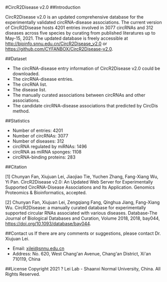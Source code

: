 #CircR2Disease v2.0
##Introduction

CircR2Disease v2.0 is an updated comprehensive database for the experimentally validated circRNA-disease associations. The current version of CircR2Disease hosts 4201 entries involved in 3077 circRNAs and 312 diseases across five species by curating from published literatures up to May-15, 2021. The updated database is freely accessible at http://bioinfo.snnu.edu.cn/CircR2Disease_v2.0 or https://github.com/CYFANBOX/CircR2Disease-v2.0.

##Dataset

* The circRNA-disease entry information of CircR2Disease v2.0 could be downloaded.
* The circRNA-disease entries.
* The circRNA list.
* The disease list.
* The manually curated associations between circRNAs and other associations.
* The candidate circRNA-disease associations that predicted by CircDis method.

##Statistics

* Number of entries: 4201
* Number of circRNAs: 3077
* Number of diseases: 312
* circRNA regulated by miRNAs: 1496
* circRNA as miRNA sponges: 1108
* circRNA-binding proteins: 283

##Citation

[1] Chunyan Fan, Xiujuan Lei, Jiaojiao Tie, Yuchen Zhang, Fang-Xiang Wu, Yi Pan. CircR2Disease v2.0: An Updated Web Server for Experimentally Supported CircRNA-Disease Associations and Its Application. Genomics Proteomics & Bioinformatics, accepted.

[2] Chunyan Fan, Xiujuan Lei, Zengqiang Fang, Qinghua Jiang, Fang-Xiang Wu. CircR2Disease: a manually curated database for experimentally supported circular RNAs associated with various diseases. Database-The Journal of Biological Databases and Curation, Volume 2018, 2018, bay044, https://doi.org/10.1093/database/bay044.


##Contact us
If there are any comments or suggestions, please contact Dr. Xiujuan Lei.

* Email: xjlei@snnu.edu.cn
* Address: No. 620, West Chang'an Avenue, Chang'an District, Xi'an 710119, China

##License
Copyright 2021 ? Lei Lab - Shaanxi Normal University, China. All Rights Reserved.
